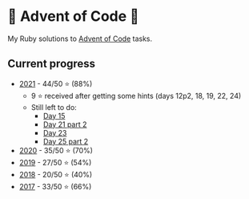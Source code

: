 # 🎄 Advent of Code 🎄

My Ruby solutions to [Advent of Code](https://adventofcode.com) tasks.

## Current progress

* [2021](https://adventofcode.com/2021) - 44/50 ⭐ (88%)
  * 9 ⭐ received after getting some hints (days 12p2, 18, 19, 22, 24)
  * Still left to do:
    * [Day 15](https://adventofcode.com/2021/day/15)
    * [Day 21 part 2](https://adventofcode.com/2021/day/21#part2)
    * [Day 23](https://adventofcode.com/2021/day/23)
    * [Day 25 part 2](https://adventofcode.com/2021/day/25#part2)
* [2020](https://adventofcode.com/2020) - 35/50 ⭐ (70%)
* [2019](https://adventofcode.com/2019) - 27/50 ⭐ (54%)
* [2018](https://adventofcode.com/2018) - 20/50 ⭐ (40%)
* [2017](https://adventofcode.com/2017) - 33/50 ⭐ (66%)
